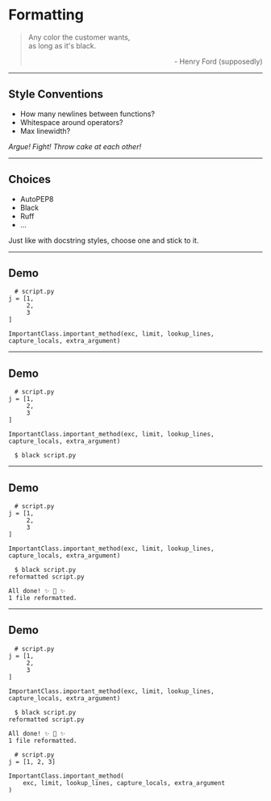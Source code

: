 <!-- .slide: data-state="black_overlay 7 yellow_flag logo" id="formatting" data-background="./files/vehicle-3090246_1280.jpg" -->
<!-- https://pixabay.com/photos/vehicle-car-transportation-vintage-3090246/ -->
# Formatting

<blockquote>
Any color the customer wants,<br>as long as it's black.
<div style="text-align: right; padding-top: 1em;">- Henry Ford (supposedly)</div>
</blockquote>

---

<!-- .slide: data-state="black_overlay 9 yellow_flag logo" data-background="./files/vehicle-3090246_1280.jpg" -->

## Style Conventions

- How many newlines between functions?
- Whitespace around operators?
- Max linewidth?

<span class="fragment"><em>Argue! Fight! Throw cake at each other!</em></span>

---

<!-- .slide: data-state="black_overlay 9 yellow_flag logo" data-background="./files/vehicle-3090246_1280.jpg" -->

## Choices

- AutoPEP8
- Black
- Ruff
- ...

Just like with docstring styles, choose one and stick to it.

---

<!-- .slide: data-state="black_overlay 9 yellow_flag logo" data-background="./files/vehicle-3090246_1280.jpg" data-auto-animate -->

## Demo

<pre><code style="padding: .5em 1em;" class="language-python" data-line-numbers># script.py
j = [1,
     2,
     3
]

ImportantClass.important_method(exc, limit, lookup_lines, capture_locals, extra_argument)
</code></pre>

---

<!-- .slide: data-state="black_overlay 9 yellow_flag logo" data-background="./files/vehicle-3090246_1280.jpg" data-auto-animate -->

## Demo

<pre><code style="padding: .5em 1em;" class="language-python" data-line-numbers># script.py
j = [1,
     2,
     3
]

ImportantClass.important_method(exc, limit, lookup_lines, capture_locals, extra_argument)
</code></pre>

<pre data-id="run_black_1"><code style="padding: .5em 1em;" class="language-python">$ black script.py
</code></pre>

---

<!-- .slide: data-state="black_overlay 9 yellow_flag logo" data-background="./files/vehicle-3090246_1280.jpg" data-auto-animate -->

## Demo

<pre><code style="padding: .5em 1em;" class="language-python" data-line-numbers># script.py
j = [1,
     2,
     3
]

ImportantClass.important_method(exc, limit, lookup_lines, capture_locals, extra_argument)
</code></pre>

<pre data-id="run_black_1"><code style="padding: .5em 1em;" class="language-python">$ black script.py
reformatted script.py

All done! ✨ 🍰 ✨
1 file reformatted.
</code></pre>

---

<!-- .slide: data-state="black_overlay 9 yellow_flag logo" data-background="./files/vehicle-3090246_1280.jpg" data-auto-animate -->

## Demo

<pre><code style="padding: .5em 1em;" class="language-python" data-line-numbers># script.py
j = [1,
     2,
     3
]

ImportantClass.important_method(exc, limit, lookup_lines, capture_locals, extra_argument)
</code></pre>

<pre><code style="padding: .5em 1em;" class="language-python">$ black script.py
reformatted script.py

All done! ✨ 🍰 ✨
1 file reformatted.
</code></pre>

<pre><code style="padding: .5em 1em;" class="language-python" data-line-numbers># script.py
j = [1, 2, 3]

ImportantClass.important_method(
    exc, limit, lookup_lines, capture_locals, extra_argument
)
</code></pre>
